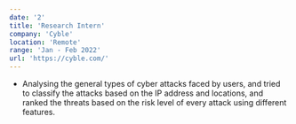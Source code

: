 ```yaml
---
date: '2'
title: 'Research Intern'
company: 'Cyble'
location: 'Remote'
range: 'Jan - Feb 2022'
url: 'https://cyble.com/'
---
```


- Analysing the general types of cyber attacks faced by users, and tried to classify the attacks based on the IP address and locations, and ranked the threats based on the risk level of every attack using different features.